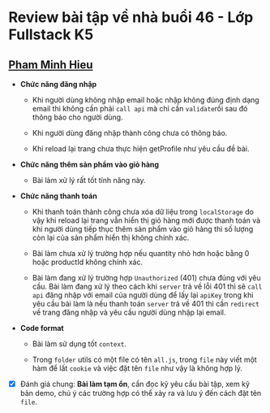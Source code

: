 # Review bài tập về nhà buổi 46 - Lớp Fullstack K5

## [Pham Minh Hieu](https://roniejisa.github.io/f8-fullstack-k6/learn-react-f8/ex/day03/dist/)

- **Chức năng đăng nhập**

  - Khi người dùng không nhập email hoặc nhập không đúng định dạng email thì không cần phải `call api` mà chỉ cần `validate`rồi sau đó thông báo cho người dùng.

  - Khi người dùng đăng nhập thành công chưa có thông báo.

  - Khi reload lại trang chưa thực hiện getProfile như yêu cầu đề bài.

- **Chức năng thêm sản phẩm vào giỏ hàng**

  - Bài làm xử lý rất tốt tính năng này.

- **Chức năng thanh toán**

  - Khi thanh toán thành công chưa xóa dữ liệu trong `localStorage` do vậy khi reload lại trang vẫn hiển thị giỏ hàng mới được thanh toán và khi người dùng tiếp thục thêm sản phẩm vào giỏ hàng thì số lượng còn lại của sản phẩm hiển thị không chính xác.

  - Bài làm chưa xử lý trường hợp nếu quantity nhỏ hơn hoặc bằng 0 hoặc productId không chính xác.

  - Bài làm đang xử lý trường hợp `Unauthorized` (401) chưa đúng với yêu cầu. Bài làm đang xử lý theo cách khi `server` trả về lỗi 401 thì sẽ `call api` đăng nhập với email của người dùng để lấy lại `apiKey` trong khi yêu cầu bài làm là nếu thanh toán `server` trả về 401 thì cần `redirect` về trang đăng nhập và yêu cầu người dùng nhập lại email.

- **Code format**

  - Bài làm sử dụng tốt `context`.

  - Trong `folder` utils có một file có tên `all.js`, trong `file` này viết một hàm để lất `cookie` và việc đặt tên `file` như vậy là không hợp lý.

- [x] Đánh giá chung: **Bài làm tạm ổn**, cần đọc kỹ yêu cầu bài tập, xem kỹ bản demo, chú ý các trường hợp có thể xảy ra và lưu ý đến cách đặt tên `file`.

